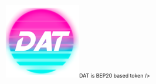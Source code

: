 <p align="center">
<img src="https://raw.githubusercontent.com/ngrock90/DAT/256ed04cbcc61e5531d8b015918930f5cba9445e/Picsart_23-12-28_21-55-23-035.png" 

DAT is BEP20 based token
/>
